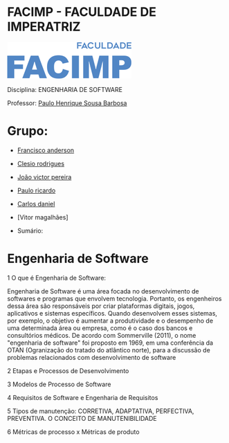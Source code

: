 # FACIMP - FACULDADE DE IMPERATRIZ
![alt text](/facimp.png "Facimp")


Disciplina: ENGENHARIA DE SOFTWARE

Professor: 
[Paulo Henrique Sousa Barbosa](https://github.com/agenteph)


# Grupo:
* [Francisco anderson](https://github.com/franAnder)
* [Clesio rodrigues](https://github.com/clesiocrc)
* [João victor pereira](https://github.com/jvpererinha)
* [Paulo ricardo](https://github.com/PauloRicard0)
* [Carlos daniel](https://github.com/kodagmaster) 
* [Vitor magalhães]


* Sumário: 

# Engenharia de Software 

1 O que é Engenharia de Software:
 
 Engenharia de Software é uma área focada no desenvolvimento de softwares e programas que envolvem tecnologia. Portanto, os engenheiros dessa área são responsáveis por criar plataformas digitais, jogos, aplicativos e sistemas específicos. Quando desenvolvem esses sistemas, por exemplo, o objetivo é aumentar a produtividade e o desempenho de uma determinada área ou empresa, como é o caso dos bancos e consultórios médicos. 
De acordo com Sommerville (2011), o nome "engenharia de software" foi proposto em 1969, em uma conferência da OTAN (Ogranização do tratado do atlântico norte), para a discussão de problemas relacionados com desenvolvimento de software

 2 Etapas e Processos de Desenvolvimento

 3 Modelos de Processo de Software

 4 Requisitos de Software e Engenharia de Requisitos

 5 Tipos de manutenção: CORRETIVA, ADAPTATIVA, PERFECTIVA, PREVENTIVA. O CONCEITO DE MANUTENIBILIDADE
 
 6 Métricas de processo x Métricas de produto
